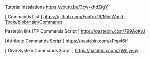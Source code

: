 Tutorial Instalations
https://youtu.be/3cwxkhdZtgY


[ Commands List ]
https://github.com/FooTex16/MiniWorld-Tools/blob/main/Commands

Pastebin link
[TP Commands Script ]
https://pastebin.com/799AgKvJ

[Attribute Commands Script ]
https://pastebin.com/xPnp46tf

[ Give System Commands Script ]
https://pastebin.com/igWLyeuy






